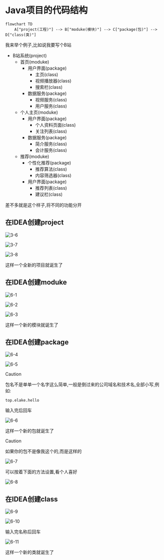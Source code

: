 # Java项目的代码结构

```mermaid
flowchart TD
	A["project(工程)"] --> B["moduke(模块)"] --> C["package(包)"] --> D["class(类)"]
```

我来举个例子,比如说我要写个B站

* B站系统(project)
    * 首页(moduke)
        * 用户界面(package)
            * 主页(class)
            * 视频播放器(class)
            * 搜索栏(class)
        * 数据服务(package)
            * 视频服务(class)
            * 用户服务(class)
    * 个人主页(moduke)
        * 用户界面(package)
            * 个人资料页面(class)
            * 关注列表(class)
        * 数据服务(package)
            * 简介服务(class)
            * 会计服务(class)
    * 推荐(moduke)
        * 个性化推荐(package)
            * 推荐算法(class)
            * 内容筛选器(class)
        * 用户界面(package)
            * 推荐列表(class)
            * 建议栏(class)

差不多就是这个样子,将不同的功能分开

## 在IDEA创建project

![3-6](assets/3-6.png)

![3-7](assets/3-7.png)

![3-8](assets/3-8.png)

这样一个全新的项目就诞生了

## 在IDEA创建moduke

![6-1](assets/6-1.png)

![6-2](assets/6-2.png)

![6-3](assets/6-3.png)

这样一个新的模块就诞生了

## 在IDEA创建package

![6-4](assets/6-4.png)

![6-5](assets/6-5.png)

> [!caution]
>
> 包名不是单单一个名字这么简单,一般是倒过来的公司域名和技术名,全部小写,例如:
>
> `top.elake.hello`

输入完后回车

![6-6](assets/6-6.png)

这样一个新的包就诞生了

> [!caution]
>
> 如果你的包不是像我这个的,而是这样的
>
> ![6-7](assets/6-7.png)
>
> 可以按着下面的方法设置,看个人喜好
>
> ![6-8](assets/6-8.png)

## 在IDEA创建class

![6-9](assets/6-9.png)

![6-10](assets/6-10.png)

输入完名称后回车

![6-11](assets/6-11.png)

这样一个新的类就诞生了
